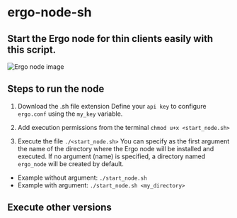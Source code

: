 # ergo-node-sh
## Start the Ergo node for thin clients easily with this script.

<img src="https://ergonfts.org/ergo-node-sh.png" alt="Ergo node image"/>

## Steps to run the node
1. Download the .sh file extension
Define your ```api key``` to configure ```ergo.conf``` using the ```my_key``` variable.

2. Add execution permissions from the terminal ```chmod u+x <start_node.sh>```

3. Execute the file ```./<start_node.sh>```
You can specify as the first argument the name of the directory where the Ergo node will be installed and executed. If no argument (name) is specified, a directory named ```ergo_node``` will be created by default.
- Example without argument: ```./start_node.sh```
- Example with argument: ```./start_node.sh <my_directory>```

## Execute other versions
